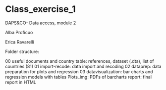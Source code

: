 # Class_exercise_1
 
DAPS&CO- Data access, module 2

Alba Proficuo

Erica Ravarelli


Folder structure:

00 useful documents and country table: references, dataset (.dta), list of countries (81)
01 import-recode: data import and recoding
02 dataprep: data preparation for plots and regression
03 datavisualization: bar charts and regression models with tables
Plots_img: PDFs of barcharts
report: final report in HTML